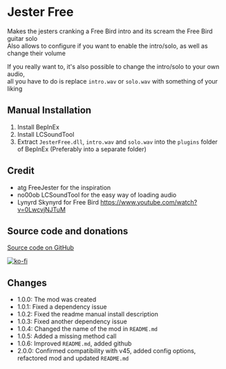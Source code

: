 # Jester Free
Makes the jesters cranking a Free Bird intro and its scream the Free Bird guitar solo<br>
Also allows to configure if you want to enable the intro/solo, as well as change their volume

If you really want to, it's also possible to change the intro/solo to your own audio,<br>
all you have to do is replace `intro.wav` or `solo.wav` with something of your liking

## Manual Installation
1. Install BepInEx
2. Install LCSoundTool
3. Extract `JesterFree.dll`, `intro.wav` and `solo.wav` into the `plugins` folder of BepInEx (Preferably into a separate folder)

## Credit
- atg FreeJester for the inspiration
- no00ob LCSoundTool for the easy way of loading audio
- Lynyrd Skynyrd for Free Bird https://www.youtube.com/watch?v=0LwcvjNJTuM

## Source code and donations
[Source code on GitHub](https://github.com/AriDeve/JesterFree)

[![ko-fi](https://ko-fi.com/img/githubbutton_sm.svg)](https://ko-fi.com/F1F1RYF22)

## Changes
- 1.0.0: The mod was created
- 1.0.1: Fixed a dependency issue
- 1.0.2: Fixed the readme manual install description
- 1.0.3: Fixed another dependency issue
- 1.0.4: Changed the name of the mod in `README.md`
- 1.0.5: Added a missing method call
- 1.0.6: Improved `README.md`, added github
- 2.0.0: Confirmed compatibility with v45, added config options, refactored mod and updated `README.md`